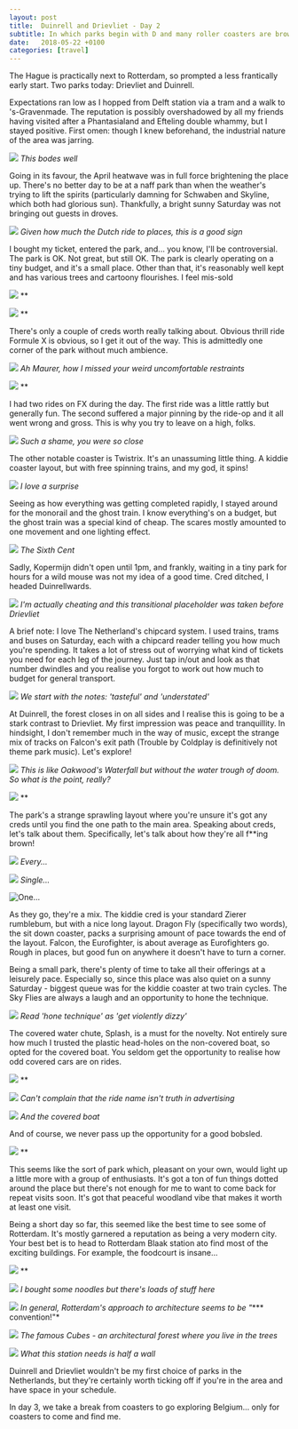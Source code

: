 ```yaml
---
layout: post
title:  Duinrell and Drievliet - Day 2
subtitle: In which parks begin with D and many roller coasters are brown
date:   2018-05-22 +0100
categories: [travel]
---
```

The Hague is practically next to Rotterdam, so prompted a less frantically early start. Two parks today: Drievliet and Duinrell.

Expectations ran low as I hopped from Delft station via a tram and a walk to 's-Gravenmade. The reputation is possibly overshadowed by all my friends having visited after a Phantasialand and Efteling double whammy, but I stayed positive. First omen: though I knew beforehand, the industrial nature of the area was jarring.

![](https://i.imgur.com/Y4JhWfs.jpg)
*This bodes well*

Going in its favour, the April heatwave was in full force brightening the place up. There's no better day to be at a naff park than when the weather's trying to lift the spirits (particularly damning for Schwaben and Skyline, which both had glorious sun). Thankfully, a bright sunny Saturday was not bringing out guests in droves.

![](https://i.imgur.com/If6xwlE.jpg)
*Given how much the Dutch ride to places, this is a good sign*

I bought my ticket, entered the park, and... you know, I'll be controversial. The park is OK. Not great, but still OK. The park is clearly operating on a tiny budget, and it's a small place. Other than that, it's reasonably well kept and has various trees and cartoony flourishes. I feel mis-sold

![](https://i.imgur.com/GC4rKec.jpg)
**

![](https://i.imgur.com/byoDbtk.jpg)
**

There's only a couple of creds worth really talking about. Obvious thrill ride Formule X is obvious, so I get it out of the way. This is admittedly one corner of the park without much ambience.

![](https://i.imgur.com/cYWum7x.jpg)
*Ah Maurer, how I missed your weird uncomfortable restraints*

![](https://i.imgur.com/Yx3X69B.jpg)
**

I had two rides on FX during the day. The first ride was a little rattly but generally fun. The second suffered a major pinning by the ride-op and it all went wrong and gross. This is why you try to leave on a high, folks.

![](https://i.imgur.com/fUUNHpg.jpg)
*Such a shame, you were so close*

The other notable coaster is Twistrix. It's an unassuming little thing. A kiddie coaster layout, but with free spinning trains, and my god, it spins!

![](https://i.imgur.com/yMBH31Y.jpg)
*I love a surprise*

Seeing as how everything was getting completed rapidly, I stayed around for the monorail and the ghost train. I know everything's on a budget, but the ghost train was a special kind of cheap. The scares mostly amounted to one movement and one lighting effect.

![](https://i.imgur.com/hxOB3rq.jpg)
*The Sixth Cent*

Sadly, Kopermijn didn't open until 1pm, and frankly, waiting in a tiny park for hours for a wild mouse was not my idea of a good time. Cred ditched, I headed Duinrellwards.

![](https://i.imgur.com/pbgqsso.jpg)
*I'm actually cheating and this transitional placeholder was taken before Drievliet*

A brief note: I love The Netherland's chipcard system. I used trains, trams and buses on Saturday, each with a chipcard reader telling you how much you're spending. It takes a lot of stress out of worrying what kind of tickets you need for each leg of the journey. Just tap in/out and look as that number dwindles and you realise you forgot to work out how much to budget for general transport.

![](https://i.imgur.com/N89Prx9.jpg)
*We start with the notes: 'tasteful' and 'understated'*

At Duinrell, the forest closes in on all sides and I realise this is going to be a stark contrast to Drievliet. My first impression was peace and tranquillity. In hindsight, I don't remember much in the way of music, except the strange mix of tracks on Falcon's exit path (Trouble by Coldplay is definitively not theme park music). Let's explore!

![](https://i.imgur.com/Xx3oAh4.jpg)
*This is like Oakwood's Waterfall but without the water trough of doom. So what is the point, really?*

![](https://i.imgur.com/qNa74fz.jpg)
**

The park's a strange sprawling layout where you're unsure it's got any creds until you find the one path to the main area. Speaking about creds, let's talk about them. Specifically, let's talk about how they're all f**ing brown!

![](https://i.imgur.com/O9rUPac.jpg)
*Every...*

![](https://i.imgur.com/g0uj8Pn.jpg)
*Single...*

![One...](/assets/img/2018-05-22-benelux2-the-hague/g7KLP14.jpg?1)

As they go, they're a mix. The kiddie cred is your standard Zierer rumblebum, but with a nice long layout. Dragon Fly (specifically two words), the sit down coaster, packs a surprising amount of pace towards the end of the layout. Falcon, the Eurofighter, is about average as Eurofighters go. Rough in places, but good fun on anywhere it doesn't have to turn a corner.

Being a small park, there's plenty of time to take all their offerings at a leisurely pace. Especially so, since this place was also quiet on a sunny Saturday - biggest queue was for the kiddie coaster at two train cycles. The Sky Flies are always a laugh and an opportunity to hone the technique.

![](https://i.imgur.com/vK6Dvga.jpg)
*Read 'hone technique' as 'get violently dizzy'*

The covered water chute, Splash, is a must for the novelty. Not entirely sure how much I trusted the plastic head-holes on the non-covered boat, so opted for the covered boat. You seldom get the opportunity to realise how odd covered cars are on rides.

![](https://i.imgur.com/hdvtwFX.jpg)
**

![](https://i.imgur.com/0oUMpOW.jpg)
*Can't complain that the ride name isn't truth in advertising*

![](https://i.imgur.com/zBJ4aEz.jpg)
*And the covered boat*

And of course, we never pass up the opportunity for a good bobsled.

![](https://i.imgur.com/BnPcesG.jpg)
**

This seems like the sort of park which, pleasant on your own, would light up a little more with a group of enthusiasts. It's got a ton of fun things dotted around the place but there's not enough for me to want to come back for repeat visits soon. It's got that peaceful woodland vibe that makes it worth at least one visit.

Being a short day so far, this seemed like the best time to see some of Rotterdam. It's mostly garnered a reputation as being a very modern city. Your best bet is to head to Rotterdam Blaak station ato find most of the exciting buildings. For example, the foodcourt is insane...

![](https://i.imgur.com/KojfWxe.jpg)
**

![](https://i.imgur.com/NJcuUvR.jpg)
*I bought some noodles but there's loads of stuff here*

![](https://i.imgur.com/5g5aO9R.jpg)
*In general, Rotterdam's approach to architecture seems to be "**** convention!"*

![](https://i.imgur.com/2ABafV5.jpg)
*The famous Cubes - an architectural forest where you live in the trees*

![](https://i.imgur.com/rh0WbiP.jpg)
*What this station needs is half a wall*

Duinrell and Drievliet wouldn't be my first choice of parks in the Netherlands, but they're certainly worth ticking off if you're in the area and have space in your schedule.

In day 3, we take a break from coasters to go exploring Belgium... only for coasters to come and find me.